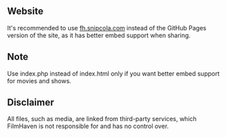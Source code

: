 ## Website
It's recommended to use [fh.snipcola.com](https://fh.snipcola.com) instead of the GitHub Pages version of the site, as it has better embed support when sharing.

## Note
Use index.php instead of index.html only if you want better embed support for movies and shows.

## Disclaimer
All files, such as media, are linked from third-party services, which FilmHaven is not responsible for and has no control over.